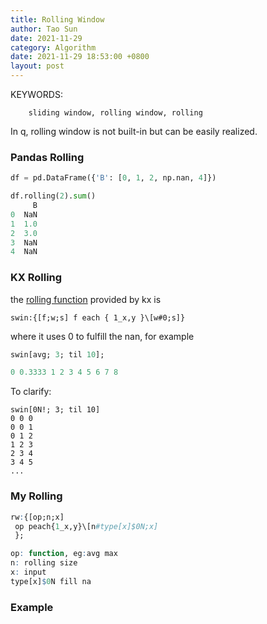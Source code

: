 ```yaml
---
title: Rolling Window
author: Tao Sun
date: 2021-11-29
category: Algorithm
date: 2021-11-29 18:53:00 +0800
layout: post
---
```


KEYWORDS:

        sliding window, rolling window, rolling

In q, rolling window is not built-in but can be easily realized.

### Pandas Rolling

```python
df = pd.DataFrame({'B': [0, 1, 2, np.nan, 4]})
```
```python
df.rolling(2).sum()
     B
0  NaN
1  1.0
2  3.0
3  NaN
4  NaN
```

### KX Rolling
the [rolling function](https://code.kx.com/q/kb/programming-idioms) provided by kx is 
```
swin:{[f;w;s] f each { 1_x,y }\[w#0;s]}
```
where it uses 0 to fulfill the nan, for example
```q
swin[avg; 3; til 10];

0 0.3333 1 2 3 4 5 6 7 8
```
To clarify:
```
swin[0N!; 3; til 10]
0 0 0
0 0 1
0 1 2
1 2 3
2 3 4
3 4 5
...
```

### My Rolling
```q
rw:{[op;n;x]
 op peach{1_x,y}\[n#type[x]$0N;x]
 };

op: function, eg:avg max
n: rolling size
x: input
type[x]$0N fill na 
```


### Example


